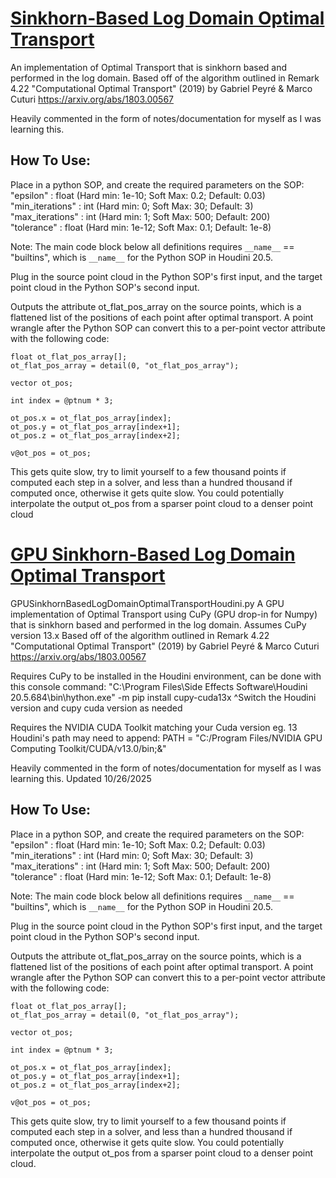 # **[Sinkhorn-Based Log Domain Optimal Transport](./SinkhornBasedLogDomainOptimalTransportHoudini.py)**
An implementation of Optimal Transport that is sinkhorn based and performed in the log domain.
Based off of the algorithm outlined in Remark 4.22 "Computational Optimal Transport" (2019) by Gabriel Peyré & Marco Cuturi https://arxiv.org/abs/1803.00567

Heavily commented in the form of notes/documentation for myself as I was learning this.

## How To Use:
Place in a python SOP, and create the required parameters on the SOP:  
"epsilon" : float (Hard min: 1e-10; Soft Max: 0.2; Default: 0.03)  
"min_iterations" : int (Hard min: 0; Soft Max: 30; Default: 3)  
"max_iterations" : int (Hard min: 1; Soft Max: 500; Default: 200)  
"tolerance" : float (Hard min: 1e-12; Soft Max: 0.1; Default: 1e-8)

Note: The main code block below all definitions requires `__name__` == "builtins", which is `__name__` for the Python SOP in Houdini 20.5.

Plug in the source point cloud in the Python SOP's first input, and the target point cloud in the Python SOP's second input.

Outputs the attribute ot_flat_pos_array on the source points, which is a flattened list of the positions of each point after optimal transport.
A point wrangle after the Python SOP can convert this to a per-point vector attribute with the following code:

    float ot_flat_pos_array[];
    ot_flat_pos_array = detail(0, "ot_flat_pos_array");

    vector ot_pos;

    int index = @ptnum * 3;

    ot_pos.x = ot_flat_pos_array[index];
    ot_pos.y = ot_flat_pos_array[index+1];
    ot_pos.z = ot_flat_pos_array[index+2];

    v@ot_pos = ot_pos;

This gets quite slow, try to limit yourself to a few thousand points if computed each step in a solver, and less than a hundred thousand if computed once, otherwise it gets quite slow.
You could potentially interpolate the output ot_pos from a sparser point cloud to a denser point cloud


# **[GPU Sinkhorn-Based Log Domain Optimal Transport](./GPUSinkhornBasedLogDomainOptimalTransportHoudini.py)**
GPUSinkhornBasedLogDomainOptimalTransportHoudini.py
A GPU implementation of Optimal Transport using CuPy (GPU drop-in for Numpy) that is sinkhorn based and performed in the log domain.
Assumes CuPy version 13.x
Based off of the algorithm outlined in Remark 4.22 "Computational Optimal Transport" (2019) by Gabriel Peyré & Marco Cuturi https://arxiv.org/abs/1803.00567

Requires CuPy to be installed in the Houdini environment, can be done with this console command:
"C:\Program Files\Side Effects Software\Houdini 20.5.684\bin\hython.exe" -m pip install cupy-cuda13x
^Switch the Houdini version and cupy cuda version as needed

Requires the NVIDIA CUDA Toolkit matching your Cuda version eg. 13
Houdini's path may need to append:
PATH = "C:/Program Files/NVIDIA GPU Computing Toolkit/CUDA/v13.0/bin;&"

Heavily commented in the form of notes/documentation for myself as I was learning this.
Updated 10/26/2025

## How To Use:
Place in a python SOP, and create the required parameters on the SOP:  
"epsilon" : float (Hard min: 1e-10; Soft Max: 0.2; Default: 0.03)  
"min_iterations" : int (Hard min: 0; Soft Max: 30; Default: 3)  
"max_iterations" : int (Hard min: 1; Soft Max: 500; Default: 200)  
"tolerance" : float (Hard min: 1e-12; Soft Max: 0.1; Default: 1e-8)

Note: The main code block below all definitions requires `__name__` == "builtins", which is `__name__` for the Python SOP in Houdini 20.5.

Plug in the source point cloud in the Python SOP's first input, and the target point cloud in the Python SOP's second input.

Outputs the attribute ot_flat_pos_array on the source points, which is a flattened list of the positions of each point after optimal transport.
A point wrangle after the Python SOP can convert this to a per-point vector attribute with the following code:

    float ot_flat_pos_array[];
    ot_flat_pos_array = detail(0, "ot_flat_pos_array");

    vector ot_pos;

    int index = @ptnum * 3;

    ot_pos.x = ot_flat_pos_array[index];
    ot_pos.y = ot_flat_pos_array[index+1];
    ot_pos.z = ot_flat_pos_array[index+2];

    v@ot_pos = ot_pos;

This gets quite slow, try to limit yourself to a few thousand points if computed each step in a solver, and less than a hundred thousand if computed once, otherwise it gets quite slow.
You could potentially interpolate the output ot_pos from a sparser point cloud to a denser point cloud.